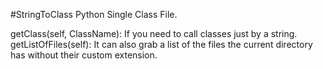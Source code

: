 #StringToClass
Python Single Class File.

getClass(self, ClassName):  If you need to call classes just by a string. 
getListOfFiles(self):       It can also grab a list of the files the current directory has without their custom extension. 
